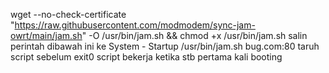 wget --no-check-certificate "https://raw.githubusercontent.com/modmodem/sync-jam-owrt/main/jam.sh" -O /usr/bin/jam.sh && chmod +x /usr/bin/jam.sh
salin perintah dibawah ini ke System - Startup /usr/bin/jam.sh bug.com:80
taruh script sebelum exit0
script bekerja ketika stb pertama kali booting

